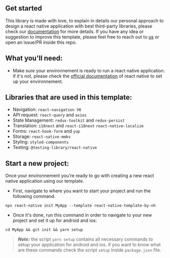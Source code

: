 ## Get started

This library is made with love, to explain in details our personal approach to design a react native application with best third-party libraries, please check our [documentation](https://nawfalhaddi.github.io/react-native-template-by-nh/) for more details.
If you have any idea or suggestion to improve this template, please feel free to reach out to [us](https://www.linkedin.com/in/nawfalhaddi/) or open an issue/PR inside this repo.

## What you'll need:

- Make sure your environnement is ready to run a react native application. if it's not, please check the [official documentation](https://reactnative.dev/docs/environment-setup) of react native to set up your environnement.

## Libraries that are used in this template:

- Navigation: `react-navigation V6`
- API request: `react-query` and `axios`
- State Management: `redux-toolkit` and `redux-persist`
- Translation: `i18next` and `react-i18next` `react-native-localize`
- Forms: `react-hook-form` and `yup`
- Storage: `react-native-mmkv`
- Styling: `styled-components`
- Testing: `@testing-library/react-native`

## Start a new project:

Once your environnement you're ready to go with creating a new react native application using our template.

- First, navigate to where you want to start your project and run the following command.

```
npx react-native init MyApp --template react-native-template-by-nh
```

- Once it's done, run this command in order to navigate to your new project and set it up for android and ios:

```
cd MyApp && git init && yarn setup
```

> **_Note:_** the script `yarn setup` contains all necessary commands to setup your application for android and ios. if you want to know what are these commands check the script `setup` inside `package.json` file.
